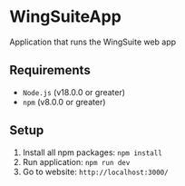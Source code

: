 # WingSuiteApp
Application that runs the WingSuite web app

## Requirements
* `Node.js` (v18.0.0 or greater)
* `npm` (v8.0.0 or greater)

## Setup
1. Install all npm packages: `npm install`
2. Run application: `npm run dev`
3. Go to website: `http://localhost:3000/` 